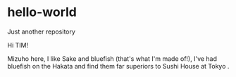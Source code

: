 # hello-world
Just another repository

Hi TIM!

Mizuho here, I like Sake and bluefish (that's what I'm made of!),
I've had bluefish on the Hakata and find them far superiors to Sushi House at Tokyo .
